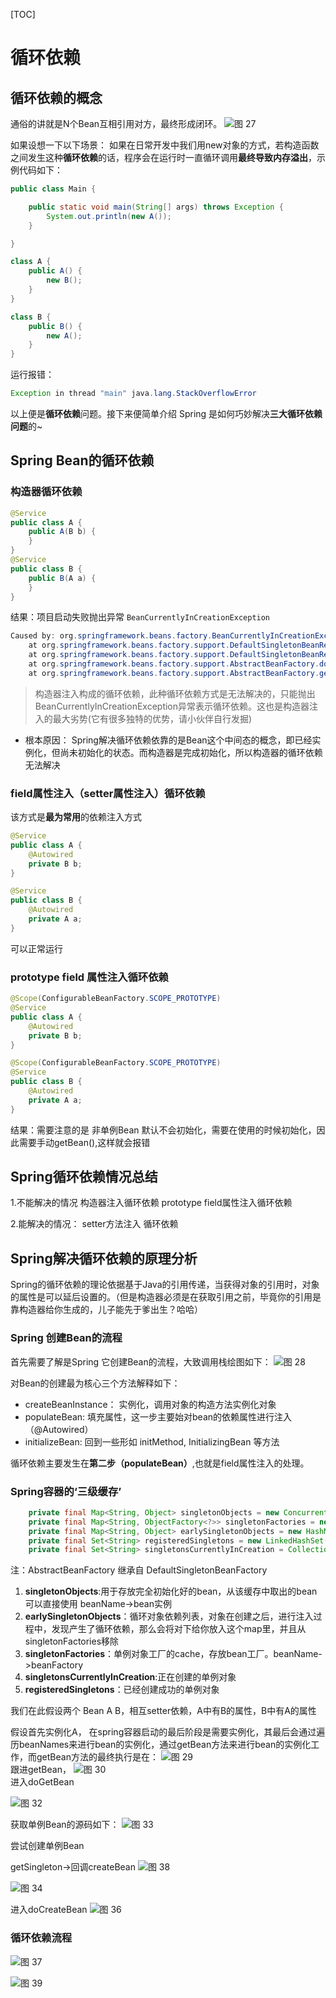 [TOC]

# 循环依赖

## 循环依赖的概念

通俗的讲就是N个Bean互相引用对方，最终形成闭环。
![图 27](../../images/bb6868de5db82b81024cdca35d4ab070bff1b65ca0e3c9e46de8c9ce774e171b.png)  


如果设想一下以下场景：
如果在日常开发中我们用new对象的方式，若构造函数之间发生这种**循环依赖**的话，程序会在运行时一直循环调用**最终导致内存溢出**，示例代码如下：
```java
public class Main {

    public static void main(String[] args) throws Exception {
        System.out.println(new A());
    }

}

class A {
    public A() {
        new B();
    }
}

class B {
    public B() {
        new A();
    }
}
```
运行报错：
```java
Exception in thread "main" java.lang.StackOverflowError
```

以上便是**循环依赖**问题。接下来便简单介绍  Spring 是如何巧妙解决**三大循环依赖问题**的~

## Spring Bean的循环依赖

### 构造器循环依赖

```java
@Service
public class A {
    public A(B b) {
    }
}
@Service
public class B {
    public B(A a) {
    }
}
```
结果：项目启动失败抛出异常 ```BeanCurrentlyInCreationException```
```java
Caused by: org.springframework.beans.factory.BeanCurrentlyInCreationException: Error creating bean with name 'a': Requested bean is currently in creation: Is there an unresolvable circular reference?
	at org.springframework.beans.factory.support.DefaultSingletonBeanRegistry.beforeSingletonCreation(DefaultSingletonBeanRegistry.java:339)
	at org.springframework.beans.factory.support.DefaultSingletonBeanRegistry.getSingleton(DefaultSingletonBeanRegistry.java:215)
	at org.springframework.beans.factory.support.AbstractBeanFactory.doGetBean(AbstractBeanFactory.java:318)
	at org.springframework.beans.factory.support.AbstractBeanFactory.getBean(AbstractBeanFactory.java:199)
```

>构造器注入构成的循环依赖，此种循环依赖方式是无法解决的，只能抛出BeanCurrentlyInCreationException异常表示循环依赖。这也是构造器注入的最大劣势(它有很多独特的优势，请小伙伴自行发掘)


* 根本原因： Spring解决循环依赖依靠的是Bean这个中间态的概念，即已经实例化，但尚未初始化的状态。而构造器是完成初始化，所以构造器的循环依赖无法解决

### field属性注入（setter属性注入）循环依赖

该方式是**最为常用**的依赖注入方式
```java
@Service
public class A {
    @Autowired
    private B b;
}

@Service
public class B {
    @Autowired
    private A a;
}
```

可以正常运行

### prototype field 属性注入循环依赖

```java
@Scope(ConfigurableBeanFactory.SCOPE_PROTOTYPE)
@Service
public class A {
    @Autowired
    private B b;
}

@Scope(ConfigurableBeanFactory.SCOPE_PROTOTYPE)
@Service
public class B {
    @Autowired
    private A a;
}

```

结果：需要注意的是 非单例Bean 默认不会初始化，需要在使用的时候初始化，因此需要手动getBean(),这样就会报错



## Spring循环依赖情况总结
1.不能解决的情况
 构造器注入循环依赖
 prototype field属性注入循环依赖

2.能解决的情况：
 setter方法注入 循环依赖

## Spring解决循环依赖的原理分析

Spring的循环依赖的理论依据基于Java的引用传递，当获得对象的引用时，对象的属性是可以延后设置的。（但是构造器必须是在获取引用之前，毕竟你的引用是靠构造器给你生成的，儿子能先于爹出生？哈哈）

### Spring 创建Bean的流程
首先需要了解是Spring 它创建Bean的流程，大致调用栈绘图如下：
![图 28](../../images/7eb7c974a95e3fbe2708c45e1b710108517457094b8150398288608c4cf5becf.png)  

对Bean的创建最为核心三个方法解释如下：

* createBeanInstance： 实例化，调用对象的构造方法实例化对象
* populateBean: 填充属性，这一步主要始对bean的依赖属性进行注入（@Autowired）
* initializeBean: 回到一些形如 initMethod, InitializingBean 等方法
  

循环依赖主要发生在**第二步（populateBean）**,也就是field属性注入的处理。

### Spring容器的‘三级缓存’

```java
    private final Map<String, Object> singletonObjects = new ConcurrentHashMap(256);
    private final Map<String, ObjectFactory<?>> singletonFactories = new HashMap(16);
    private final Map<String, Object> earlySingletonObjects = new HashMap(16);
    private final Set<String> registeredSingletons = new LinkedHashSet(256);
    private final Set<String> singletonsCurrentlyInCreation = Collections.newSetFromMap(new ConcurrentHashMap(16));
```
注：AbstractBeanFactory 继承自  DefaultSingletonBeanFactory
1. **singletonObjects**:用于存放完全初始化好的bean，从该缓存中取出的bean可以直接使用 beanName->bean实例
2. **earlySingletonObjects**：循环对象依赖列表，对象在创建之后，进行注入过程中，发现产生了循环依赖，那么会将对下给你放入这个map里，并且从singletonFactories移除
3. **singletonFactories**：单例对象工厂的cache，存放bean工厂。beanName->beanFactory
4. **singletonsCurrentlyInCreation**:正在创建的单例对象
5. **registeredSingletons**：已经创建成功的单例对象


我们在此假设两个  Bean A B，相互setter依赖，A中有B的属性，B中有A的属性

假设首先实例化A，
在spring容器启动的最后阶段是需要实例化，其最后会通过遍历beanNames来进行bean的实例化，通过getBean方法来进行bean的实例化工作，而getBean方法的最终执行是在：
![图 29](../../images/d2966c9740dbd0fea517d6cb1e2f23632eadcf5730dc153ee6bbccef23d9a37c.png)  
跟进getBean，
![图 30](../../images/51a20a8f023bfa9e3c6bf59f1dc5d44e255034975df368138725854f42106ee9.png)  
进入doGetBean

![图 32](../../images/a18a2d01ccda8b7b81ad05161bc88e3cde9e74059f48fbeada410f9fbabb0696.png)  

获取单例Bean的源码如下：
![图 33](../../images/770ecd3ef5c2f46648b009638e6277b46547687b77cbbab8cf132dba66bf1c59.png)  


尝试创建单例Bean


getSingleton->回调createBean
![图 38](../../images/1aaf9c100fe6cc6aa33486ed2fc6eeddb385fe3de2dc2db1c733860bb3001318.png)  


![图 34](../../images/85d9c537319bf45ad5bb9d5f1735b3320ffdf7713f5c1c4978285b85610faba4.png)  

进入doCreateBean
![图 36](../../images/1aa933e9f4ce8067489c5f9bc2599457364d009dc49070f4c54a11dec5fe4302.png)  

### 循环依赖流程
![图 37](../../images/f1cc0bad6800223f55fff5d94bf659b6669ce746eefb80dde24979ec884c3cc7.png)  

![图 39](../../images/a21587aa7980280e27b61978de5aa91a74768a73185253288c0bc53fa86dc01c.png)  

